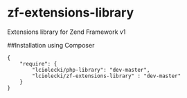 zf-extensions-library
=====================

Extensions library for Zend Framework v1

##Installation using Composer

    {
        "require": {
            "lciolecki/php-library": "dev-master", 
            "lciolecki/zf-extensions-library" : "dev-master"
        }
    }
